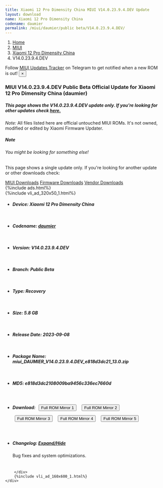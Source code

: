 ```yaml
---
title: Xiaomi 12 Pro Dimensity China MIUI V14.0.23.9.4.DEV Update
layout: download
name: Xiaomi 12 Pro Dimensity China
codename: daumier
permalink: /miui/daumier/public beta/V14.0.23.9.4.DEV/
---
```

<nav aria-label="breadcrumb">
    <ol class="breadcrumb">
        <li class="breadcrumb-item"><a href="/">Home</a></li>
        <li class="breadcrumb-item"><a href="/miui/">MIUI</a></li>
        <li class="breadcrumb-item"><a href="/miui/daumier/">Xiaomi 12 Pro Dimensity China</a></li>
        <li class="breadcrumb-item active" aria-current="page">V14.0.23.9.4.DEV</li>
    </ol>
</nav>
<div class="alert alert-primary alert-dismissible fade show" role="alert">
    Follow <a href="https://t.me/MIUIUpdatesTracker" class="alert-link">MIUI Updates Tracker</a> on Telegram to get
    notified when a new ROM is out!
    <button type="button" class="close" data-dismiss="alert" aria-label="Close">
        <span aria-hidden="true">&times;</span>
    </button>
</div>
<div class="col-12 mx-auto">
    <h3 class="title bg-light p-2 rounded">MIUI V14.0.23.9.4.DEV Public Beta Official Update for Xiaomi 12 Pro Dimensity China (daumier)</h3>
    <h5>This page shows the V14.0.23.9.4.DEV update only. If you're looking for other updates check
        <a href="/miui/daumier/">here.</a></h5>
    <p><i>Note: </i>All files listed here are official untouched MIUI ROMs.
        It's not owned, modified or edited by Xiaomi Firmware Updater.</p>
    <div class="card">
        <div class="card-body">
            <h5 class="card-title">Note</h5>
            <h6 class="card-subtitle mb-2 text-muted">You might be looking for something else!</h6>
            <p class="card-text">This page shows a single update only.
                If you're looking for another update or other downloads check:</p>
            <a href="/miui/" class="card-link">MIUI Downloads</a>
            <a href="/firmware/" class="card-link">Firmware Downloads</a>
            <a href="/vendor/" class="card-link">Vendor Downloads</a>
        </div>
    </div>
    {%include ads.html%}
    <div class="row justify-content-center">
        <div class="col-10" id="downloads">
                    <div class="card card-body">
            {%include vli_ad_320x50_1.html%}
            <ul class="list-unstyled">
                <li style="padding-bottom: 10px;">
                    <h5><b>Device: </b>Xiaomi 12 Pro Dimensity China</h5>
                </li>
                <li style="padding-bottom: 10px;">
                    <h5><b>Codename: </b> <a href="/miui/daumier/" target="_blank">daumier</a> </h5>
                </li>
                <li style="padding-bottom: 10px;">
                    <h5><b>Version: </b>V14.0.23.9.4.DEV</h5>
                </li>
                <li style="padding-bottom: 10px;">
                    <h5><b>Branch: </b>Public Beta</h5>
                </li>
                <li style="padding-bottom: 10px;">
                    <h5><b>Type: </b>Recovery</h5>
                </li>
                <li style="padding-bottom: 10px;">
                    <h5><b>Size: </b>5.8 GB</h5>
                </li>
                <li style="padding-bottom: 10px;">
                    <h5><b>Release Date: </b>2023-09-08</h5>
                </li>
                <li style="padding-bottom: 10px;">
                    <h5><b>Package Name: </b><span id="filename" class="text-dark">miui_DAUMIER_V14.0.23.9.4.DEV_e818d3dc21_13.0.zip</span></h5>
                </li>
                <li style="padding-bottom: 10px;">
                    <h5><b>MD5: </b><span id="md5" class="text-muted">e818d3dc2108009ba9456c336ec7660d</span></h5>
                </li>
                <li style="padding-bottom: 10px;">
                    <h5><b>Download: </b> <button type="button" id="download" class="btn btn-primary" style="margin: 7px;" onclick="window.open('https://cdn-ota.azureedge.net/V14.0.23.9.4.DEV/miui_DAUMIER_V14.0.23.9.4.DEV_e818d3dc21_13.0.zip', '_blank');"><i class="fa fa-download"></i> Full ROM Mirror 1</button> <button type="button" id="download" class="btn btn-primary" style="margin: 7px;" onclick="window.open('https://cdnorg.d.miui.com/V14.0.23.9.4.DEV/miui_DAUMIER_V14.0.23.9.4.DEV_e818d3dc21_13.0.zip', '_blank');"><i class="fa fa-download"></i> Full ROM Mirror 2</button> <button type="button" id="download" class="btn btn-primary" style="margin: 7px;" onclick="window.open('https://bn.d.miui.com/V14.0.23.9.4.DEV/miui_DAUMIER_V14.0.23.9.4.DEV_e818d3dc21_13.0.zip', '_blank');"><i class="fa fa-download"></i> Full ROM Mirror 3</button> <button type="button" id="download" class="btn btn-primary" style="margin: 7px;" onclick="window.open('https://bigota.d.miui.com/V14.0.23.9.4.DEV/miui_DAUMIER_V14.0.23.9.4.DEV_e818d3dc21_13.0.zip', '_blank');"><i class="fa fa-download"></i> Full ROM Mirror 4</button> <button type="button" id="download" class="btn btn-primary" style="margin: 7px;" onclick="window.open('https://hugeota.d.miui.com/V14.0.23.9.4.DEV/miui_DAUMIER_V14.0.23.9.4.DEV_e818d3dc21_13.0.zip', '_blank');"><i class="fa fa-download"></i> Full ROM Mirror 5</button></h5>
                </li>
                <li style="padding-bottom: 10px;">
                    <h5><b>Changelog: </b><a href="#daumier_1_changelog" data-toggle="collapse" role="button"
                            aria-expanded="false" aria-controls="daumier_1_changelog"> <i class="fa fa-arrow-down"
                                aria-hidden="true"></i> Expand/Hide</a></h5>
                    <div class="collapse" id="daumier_1_changelog">
                        <p id="changelog_text">Bug fixes and system optimizations.</p>
                    </div>
                </li>
            </ul>
        </div>

        </div>
        {%include vli_ad_160x600_1.html%}
    </div>
</div>
